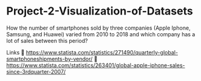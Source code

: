 # Project-2-Visualization-of-Datasets

How the number of smartphones sold by three companies (Apple Iphone, Samsung, and
Huawei) varied from 2010 to 2018 and which company has a lot of sales between this
period?

Links
 https://www.statista.com/statistics/271490/quarterly-global-smartphoneshipments-by-vendor/
 https://www.statista.com/statistics/263401/global-apple-iphone-sales-since-3rdquarter-2007/
